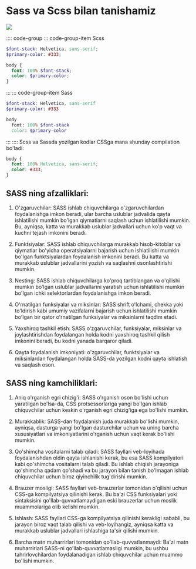 # Sass va Scss bilan tanishamiz
<img src="/images/Sass_logo.png">

:::: code-group
::: code-group-item Scss
```scss
$font-stack: Helvetica, sans-serif;
$primary-color: #333;

body {
  font: 100% $font-stack;
  color: $primary-color;
}
```
:::
::: code-group-item Sass    
```scss
$font-stack: Helvetica, sans-serif
$primary-color: #333

body
  font: 100% $font-stack
  color: $primary-color
```
:::
::::
Scss va Sassda yozilgan kodlar CSSga mana shunday compilation bo'ladi:
```css
body {
  font: 100% Helvetica, sans-serif;
  color: #333;
}
```

## SASS ning afzalliklari:

1. O'zgaruvchilar: SASS ishlab chiquvchilarga o'zgaruvchilardan foydalanishga imkon beradi, ular barcha uslublar jadvalida qayta ishlatilishi mumkin bo'lgan qiymatlarni saqlash uchun ishlatilishi mumkin. Bu, ayniqsa, katta va murakkab uslublar jadvallari uchun ko'p vaqt va kuchni tejash imkonini beradi.

2. Funktsiyalar: SASS ishlab chiquvchilarga murakkab hisob-kitoblar va qiymatlar bo'yicha operatsiyalarni bajarish uchun ishlatilishi mumkin bo'lgan funktsiyalardan foydalanish imkonini beradi. Bu katta va murakkab uslublar jadvallarini yozish va saqlashni osonlashtirishi mumkin.

3. Nesting: SASS ishlab chiquvchilarga ko'proq tartiblangan va o'qilishi mumkin bo'lgan uslublar jadvallarini yaratish uchun ishlatilishi mumkin bo'lgan ichki selektorlardan foydalanishga imkon beradi.

4. Oʻrnatilgan funksiyalar va miksinlar: SASS shrift oʻlchami, chekka yoki toʻldirish kabi umumiy vazifalarni bajarish uchun ishlatilishi mumkin boʻlgan bir qator oʻrnatilgan funksiyalar va miksinlarni taqdim etadi.

5. Yaxshiroq tashkil etish: SASS oʻzgaruvchilar, funksiyalar, miksinlar va joylashtirishdan foydalangan holda kodni yaxshiroq tashkil qilish imkonini beradi, bu kodni yanada barqaror qiladi.

6. Qayta foydalanish imkoniyati: o'zgaruvchilar, funktsiyalar va miksinlardan foydalangan holda SASS-da yozilgan kodni qayta ishlatish va saqlash oson.

## SASS ning kamchiliklari:

1. Aniq o'rganish egri chizig'i: SASS o'rganish oson bo'lishi uchun yaratilgan bo'lsa-da, CSS protsessorlariga yangi bo'lgan ishlab chiquvchilar uchun keskin o'rganish egri chizig'iga ega bo'lishi mumkin.

2. Murakkablik: SASS-dan foydalanish juda murakkab bo'lishi mumkin, ayniqsa, dasturga yangi bo'lgan dasturchilar uchun va uning barcha xususiyatlari va imkoniyatlarini o'rganish uchun vaqt kerak bo'lishi mumkin.

3. Qo'shimcha vositalarni talab qiladi: SASS fayllari veb-loyihada foydalanishdan oldin qayta ishlanishi kerak, bu esa SASS kompilyatori kabi qo'shimcha vositalarni talab qiladi. Bu ishlab chiqish jarayoniga qo'shimcha qadam qo'shadi va bu jarayon bilan tanish bo'lmagan ishlab chiquvchilar uchun biroz qiyinchilik tug'dirishi mumkin.

4. Brauzer mosligi: SASS fayllari veb-brauzerlar tomonidan o'qilishi uchun CSS-ga kompilyatsiya qilinishi kerak. Bu ba'zi CSS funksiyalari yoki sintaksisini qo'llab-quvvatlamaydigan eski brauzerlar uchun moslik muammolariga olib kelishi mumkin.

5. Ishlash: SASS fayllari CSS-ga kompilyatsiya qilinishi kerakligi sababli, bu jarayon biroz vaqt talab qilishi va veb-loyihangiz, ayniqsa katta va murakkab uslublar jadvallari ishlashiga ta'sir qilishi mumkin.

6. Barcha matn muharrirlari tomonidan qo'llab-quvvatlanmaydi: Ba'zi matn muharrirlari SASS-ni qo'llab-quvvatlamasligi mumkin, bu ushbu tahrirlovchilardan foydalanadigan ishlab chiquvchilar uchun muammo bo'lishi mumkin.